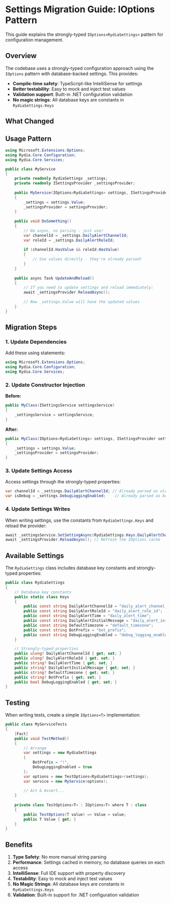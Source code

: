 # Settings Migration Guide: IOptions Pattern

This guide explains the strongly-typed `IOptions<RydiaSettings>` pattern for configuration management.

## Overview

The codebase uses a strongly-typed configuration approach using the `IOptions` pattern with database-backed settings. This provides:

- **Compile-time safety**: TypeScript-like IntelliSense for settings
- **Better testability**: Easy to mock and inject test values
- **Validation support**: Built-in .NET configuration validation
- **No magic strings**: All database keys are constants in `RydiaSettings.Keys`

## What Changed

## Usage Pattern
```csharp
using Microsoft.Extensions.Options;
using Rydia.Core.Configuration;
using Rydia.Core.Services;

public class MyService
{
    private readonly RydiaSettings _settings;
    private readonly ISettingsProvider _settingsProvider;
    
    public MyService(IOptions<RydiaSettings> settings, ISettingsProvider settingsProvider)
    {
        _settings = settings.Value;
        _settingsProvider = settingsProvider;
    }
    
    public void DoSomething()
    {
        // No async, no parsing - just use!
        var channelId = _settings.DailyAlertChannelId;
        var roleId = _settings.DailyAlertRoleId;
        
        if (channelId.HasValue && roleId.HasValue)
        {
            // Use values directly - they're already parsed!
        }
    }
    
    public async Task UpdateAndReload()
    {
        // If you need to update settings and reload immediately:
        await _settingsProvider.ReloadAsync();
        
        // Now _settings.Value will have the updated values
    }
}
```

## Migration Steps

### 1. Update Dependencies

Add these using statements:
```csharp
using Microsoft.Extensions.Options;
using Rydia.Core.Configuration;
using Rydia.Core.Services;
```

### 2. Update Constructor Injection

**Before:**
```csharp
public MyClass(ISettingsService settingsService)
{
    _settingsService = settingsService;
}
```

**After:**
```csharp
public MyClass(IOptions<RydiaSettings> settings, ISettingsProvider settingsProvider)
{
    _settings = settings.Value;
    _settingsProvider = settingsProvider;
}
```

### 3. Update Settings Access

Access settings through the strongly-typed properties:
```csharp
var channelId = _settings.DailyAlertChannelId; // Already parsed as ulong?
var isDebug = _settings.DebugLoggingEnabled;    // Already parsed as bool
```

### 4. Update Settings Writes

When writing settings, use the constants from `RydiaSettings.Keys` and reload the provider:

```csharp
await _settingsService.SetSettingAsync(RydiaSettings.Keys.DailyAlertChannelId, "12345");
await _settingsProvider.ReloadAsync(); // Refresh the IOptions cache
```

## Available Settings

The `RydiaSettings` class includes database key constants and strongly-typed properties:

```csharp
public class RydiaSettings
{
    // Database key constants
    public static class Keys
    {
        public const string DailyAlertChannelId = "daily_alert_channel_id";
        public const string DailyAlertRoleId = "daily_alert_role_id";
        public const string DailyAlertTime = "daily_alert_time";
        public const string DailyAlertInitialMessage = "daily_alert_initial_message";
        public const string DefaultTimezone = "default_timezone";
        public const string BotPrefix = "bot_prefix";
        public const string DebugLoggingEnabled = "debug_logging_enabled";
    }

    // Strongly-typed properties
    public ulong? DailyAlertChannelId { get; set; }
    public ulong? DailyAlertRoleId { get; set; }
    public string? DailyAlertTime { get; set; }
    public string? DailyAlertInitialMessage { get; set; }
    public string? DefaultTimezone { get; set; }
    public string? BotPrefix { get; set; }
    public bool DebugLoggingEnabled { get; set; }
}
```

## Testing

When writing tests, create a simple `IOptions<T>` implementation:

```csharp
public class MyServiceTests
{
    [Fact]
    public void TestMethod()
    {
        // Arrange
        var settings = new RydiaSettings 
        { 
            BotPrefix = "!",
            DebugLoggingEnabled = true 
        };
        var options = new TestOptions<RydiaSettings>(settings);
        var service = new MyService(options);
        
        // Act & Assert...
    }
    
    private class TestOptions<T> : IOptions<T> where T : class
    {
        public TestOptions(T value) => Value = value;
        public T Value { get; }
    }
}
```





## Benefits

1. **Type Safety**: No more manual string parsing
2. **Performance**: Settings cached in memory, no database queries on each access
3. **IntelliSense**: Full IDE support with property discovery
4. **Testability**: Easy to mock and inject test values
5. **No Magic Strings**: All database keys are constants in `RydiaSettings.Keys`
6. **Validation**: Built-in support for .NET configuration validation
